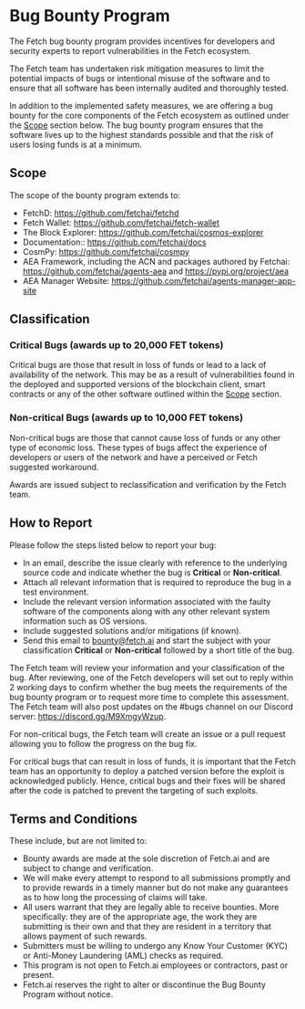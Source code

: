 # Bug Bounty Program

The Fetch bug bounty program provides incentives for developers and security experts to report vulnerabilities in the Fetch ecosystem. 

The Fetch team has undertaken risk mitigation measures to limit the potential impacts of bugs or intentional misuse of the software and to ensure that all software has been internally audited and thoroughly tested. 

In addition to the implemented safety measures, we are offering a bug bounty for the core components of the Fetch ecosystem as outlined under the [Scope](#scope) section below. The bug bounty program ensures that the software lives up to the highest standards possible and that the risk of users losing funds is at a minimum.

## Scope

The scope of the bounty program extends to:

- FetchD: <https://github.com/fetchai/fetchd>
- Fetch Wallet: <https://github.com/fetchai/fetch-wallet>
- The Block Explorer: <https://github.com/fetchai/cosmos-explorer>
- Documentation:: <https://github.com/fetchai/docs>
- CosmPy: <https://github.com/fetchai/cosmpy>
- AEA Framework, including the ACN and packages authored by Fetchai: <https://github.com/fetchai/agents-aea> and <https://pypi.org/project/aea>
- AEA Manager Website: <https://github.com/fetchai/agents-manager-app-site>

## Classification

### Critical Bugs (awards up to 20,000 FET tokens)

Critical bugs are those that result in loss of funds or lead to a lack of availability of the network. This may be as a result of vulnerabilities found in the deployed and supported versions of the blockchain client, smart contracts or any of the other software outlined within the [Scope](#scope) section.

### Non-critical Bugs (awards up to 10,000 FET tokens)

Non-critical bugs are those that cannot cause loss of funds or any other type of economic loss. These types of bugs affect the experience of developers or users of the network and have a perceived or Fetch suggested workaround.

Awards are issued subject to reclassification and verification by the Fetch team.

## How to Report

Please follow the steps listed below to report your bug:

- In an email, describe the issue clearly with reference to the underlying source code and indicate whether the bug is **Critical** or **Non-critical**.
- Attach all relevant information that is required to reproduce the bug in a test environment.
- Include the relevant version information associated with the faulty software of the components along with any other relevant system information such as OS versions.
- Include suggested solutions and/or mitigations (if known).
- Send this email to [bounty@fetch.ai](mailto:bounty@fetch.ai) and start the subject with your classification **Critical** or **Non-critical** followed by a short title of the bug.

The Fetch team will review your information and your classification of the bug. After reviewing, one of the Fetch developers will set out to reply within 2 working days to confirm whether the bug meets the requirements of the bug bounty program or to request more time to complete this assessment. The Fetch team will also post updates on the #bugs channel on our Discord server: <https://discord.gg/M9XmgyWzup>.

For non-critical bugs, the Fetch team will create an issue or a pull request allowing you to follow the progress on the bug fix.

For critical bugs that can result in loss of funds, it is important that the Fetch team has an opportunity to deploy a patched version before the exploit is acknowledged publicly. Hence, critical bugs and their fixes will be shared after the code is patched to prevent the targeting of such exploits.

## Terms and Conditions

These include, but are not limited to:

* Bounty awards are made at the sole discretion of Fetch.ai and are subject to change and verification. 
* We will make every attempt to respond to all submissions promptly and to provide rewards in a timely manner but do not make any guarantees as to how long the processing of claims will take. 
* All users warrant that they are legally able to receive bounties. More specifically: they are of the appropriate age, the work they are submitting is their own and that they are resident in a territory that allows payment of such rewards. 
* Submitters must be willing to undergo any Know Your Customer (KYC) or Anti-Money Laundering (AML) checks as required.
* This program is not open to Fetch.ai employees or contractors, past or present. 
* Fetch.ai reserves the right to alter or discontinue the Bug Bounty Program without notice.
